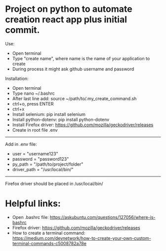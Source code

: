 # Project on python to automate creation react app plus initial commit.

Use:

- Open terminal
- Type "create name", where name is the name of your application to create
- During process it might ask github username and password

Installation:

- Open terminal
- Type nano ~/.bashrc
- After last line add: source ~/path/to/.my_create_command.sh
- ctrl+o, press ENTER
- ctrl+x
- Install selenium: pip install selenium
- Install python-dotenv: pip install python-dotenv
- Install Firefox driver: https://github.com/mozilla/geckodriver/releases
- Create in root file .env

---

Add in .env file:

- user = "username123"
- password = "password123"
- py_path = "/path/to/project/folder"
- driver_path = "/usr/local/bin/"

---

Firefox driver should be placed in /usr/local/bin/

# Helpful links:

- Open .bashrc file: https://askubuntu.com/questions/127056/where-is-bashrc
- Firefox driver: https://github.com/mozilla/geckodriver/releases
- How to create a terminal command: https://medium.com/devnetwork/how-to-create-your-own-custom-terminal-commands-c5008782a78e
